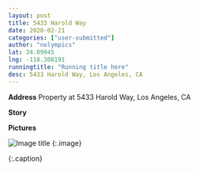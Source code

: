 ```yaml
---
layout: post
title: 5433 Harold Way
date: 2020-02-21
categories: ["user-submitted"]
author: "nolympics"
lat: 34.09945
lng: -118.308191
runningtitle: "Running title here"
desc: 5433 Harold Way, Los Angeles, CA
---
```

**Address**
Property at 5433 Harold Way, Los Angeles, CA

**Story**


**Pictures**

![Image title]()
    {:.image}

   {:.caption}
